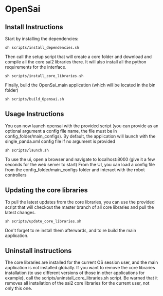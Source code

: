 # OpenSai

## Install Instructions
Start by installing the dependencies:
```
sh scripts/install_dependencies.sh
```

Then call the setup script that will create a core folder and download and compile all the core sai2 libraries there. It will also install all the python requirements for the interface.
```
sh scripts/install_core_libraries.sh
```

Finally, build the OpenSai_main application (which will be located in the bin folder)
```
sh scripts/build_Opensai.sh
```

## Usage Instructions
You can now launch opensai with the provided script (you can provide as an optional argument a config file name, the file must be in config_folder/main_configs). By default, the application will launch with the single_panda.xml config file if no argument is provided
```
sh scripts/launch.sh
```
To use the ui, open a browser and navigate to localhost:8000 (give it a few seconds for the web server to start)
From the UI, you can load a config file from the config_folder/main_configs folder and interact with the robot controllers

## Updating the core libraries
To pull the latest updates from the core libraries, you can use the provided script that will checkout the master branch of all core libraries and pull the latest changes.
```
sh scripts/update_core_libraries.sh
```
Don't forget to re install them afterwards, and to re build the main application.

## Uninstall instructions
The core libraries are installed for the current OS session user, and the main application is not installed globally. If you want to remove the core libraries installation (to use different versions of those in other applications for example), call the scripts/uninstall_core_libraries.sh script. Be warned that it removes all installation of the sai2 core libraries for the current user, not only this one.



